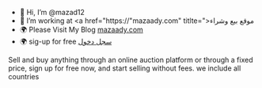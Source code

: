 - 👋 Hi, I’m @mazad12
- 💞️ I’m working at <a href="https://"mazaady.com" titlte=">موقع بيع وشراء</a>
- 🌍 Please Visit My Blog <a href="https://mazaady.com/blog" title="مقالات">mazaady.com</a>
- 🌍 sig-up for free <a href="https://mazaady.com/register" title="register">سجل دخول</a>
<p> Sell and buy anything through an online auction platform or through a fixed price, sign up for free now, and start selling without fees. we include all countries</p>

<!---
mazad12/mazad12 is a ✨ special ✨ repository because its `README.md` (this file) appears on your GitHub profile.
You can click the Preview link to take a look at your changes.
--->
